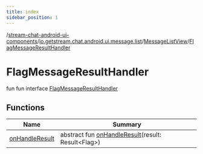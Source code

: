 ```yaml
---
title: index
sidebar_position: 1
---
```

/[stream-chat-android-ui-components](../../../index.md)/[io.getstream.chat.android.ui.message.list](../../index.md)/[MessageListView](../index.md)/[FlagMessageResultHandler](index.md)  
  
  
  
# FlagMessageResultHandler  
fun fun interface [FlagMessageResultHandler](index.md)  
  
## Functions  
  
|  Name |  Summary | 
|---|---|
| <a name="io.getstream.chat.android.ui.message.list/MessageListView.FlagMessageResultHandler/onHandleResult/#io.getstream.chat.android.client.utils.Result[io.getstream.chat.android.client.models.Flag]/PointingToDeclaration/"></a>[onHandleResult](onHandleResult.md)| <a name="io.getstream.chat.android.ui.message.list/MessageListView.FlagMessageResultHandler/onHandleResult/#io.getstream.chat.android.client.utils.Result[io.getstream.chat.android.client.models.Flag]/PointingToDeclaration/"></a>abstract fun [onHandleResult](onHandleResult.md)(result: Result&lt;Flag&gt;)|

